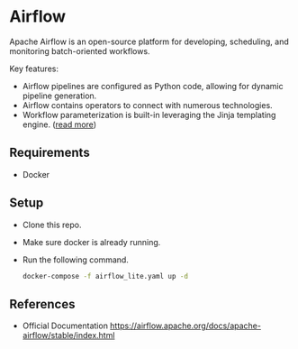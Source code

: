 # Airflow

Apache Airflow is an open-source platform for developing, scheduling, and monitoring batch-oriented workflows.

Key features:

- Airflow pipelines are configured as Python code, allowing for dynamic pipeline generation.
- Airflow contains operators to connect with numerous technologies.
- Workflow parameterization is built-in leveraging the Jinja templating engine. ([read more](https://airflow.apache.org/docs/apache-airflow/stable/core-concepts/operators.html#jinja-templating))

## Requirements

- Docker

## Setup

- Clone this repo.
- Make sure docker is already running.
- Run the following command.

    ```bash
    docker-compose -f airflow_lite.yaml up -d
    ```

## References

- Official Documentation <https://airflow.apache.org/docs/apache-airflow/stable/index.html>
